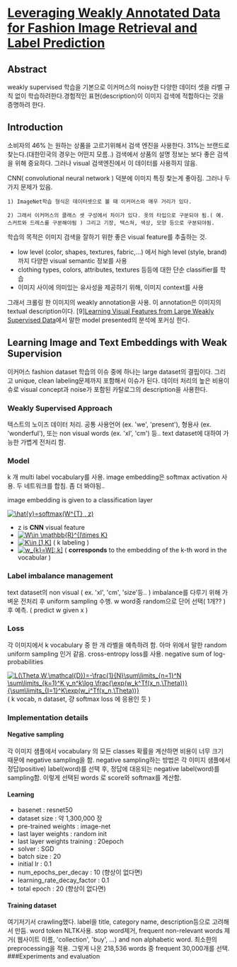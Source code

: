 <script src="https://cdn.mathjax.org/mathjax/latest/MathJax.js?config=TeX-AMS-MML_HTMLorMML" type="text/javascript"></script>
# [Leveraging Weakly Annotated Data for Fashion Image Retrieval and Label Prediction](https://arxiv.org/pdf/1709.09426.pdf)

## Abstract
weakly supervised 학습을 기본으로 이커머스의 noisy한 다양한 데이터 셋을 라벨 규칙 없이 학습하려한다.경험적인 표현(description)이 이미지 검색에 적합하다는 것을 증명하려 한다.

## Introduction
소비자의 46% 는 원하는 상품을 고르기위해서 검색 엔진을 사용한다. 31%는 브랜드로 찾는다.(대한민국의 경우는 어떤지 모름..) 검색에서 상품의 설명 정보는 보다 좋은 검색을 위해 중요하다. 그러나 visual 검색엔진에서 이 데이터를 사용하지 않음.

CNN( convolutional neural network ) 덕분에 이미지 특징 찾는게 좋아짐. 그러나 두 가지 문제가 있음.  

    1) ImageNet학습 형식은 데이터셋으로 볼 때 이커머스와 매우 거리가 있다.

    2) 그래서 이커머스의 클래스 셋 구성에서 차이가 있다. 옷의 타입으로 구분되야 됨.( 예. 스커트와 드레스를 구분해야됨 ) 그리고 기장, 텍스쳐, 색상, 모양 등으로 구분되야됨.

학습의 목적은 이미지 검색을 잘하기 위한 좋은 visual feature를 추출하는 것. 

- low level (color, shapes, textures, fabric,...) 에서 high level (style, brand) 까지 다양한 visual semantic 정보를 사용
- clothing types, colors, attributes, textures 등등에 대한 단순 classifier를 학습
- 이미지 사이에 의미있는 유사성을 제공하기 위해, 이미지 context를 사용

그래서 크롤링 한 이미지의 weakly annotation을 사용. 이 annotation은 이미지의 textual description이다.
[9][Learning Visual Features from Large Weakly Supervised Data](https://arxiv.org/pdf/1511.02251.pdf)에서 말한 model presented의 분석에 포커싱 한다.

## Learning Image and Text Embeddings with Weak Supervision
이커머스 fashion dataset 학습의 이슈 중에 하나는 large dataset의 결핍이다. 그리고 unique, clean labeling문제까지 포함해서 이슈가 된다. 데이터 처리의 높은 비용이슈로 visual concept과 noise가 포함된 카탈로그의 description을 사용한다.

### Weakly Supervised Approach
텍스트의 노이즈 데이터 처리. 공통 사용언어 (ex. 'we', 'present'), 형용사 (ex. 'wonderful'), 또는 non visual words (ex. 'xl', 'cm') 등.. text dataset에 대하여 가능한 가볍게 전처리 함.

### Model
k 개 multi label vocabulary를 사용. image embedding은 softmax activation 사용.
두 네트워크를 합침.
좀 더 봐야됨..

image embedding is given to a classification layer

<a href="https://www.codecogs.com/eqnedit.php?latex=\hat{y}=softmax(W^{T}&space;,&space;z)" target="_blank"><img src="https://latex.codecogs.com/png.latex?\hat{y}=softmax(W^{T}&space;,&space;z)" title="\hat{y}=softmax(W^{T} , z)" /></a>

- z is **CNN** visual feature
- <a href="https://www.codecogs.com/eqnedit.php?latex=W\in&space;\mathbb{R}^{I\times&space;K}" target="_blank"><img src="https://latex.codecogs.com/png.latex?W\in&space;\mathbb{R}^{I\times&space;K}" title="W\in \mathbb{R}^{I\times K}" /></a>
-  <a href="https://www.codecogs.com/eqnedit.php?latex=K\in&space;[1,K]" target="_blank"><img src="https://latex.codecogs.com/png.latex?K\in&space;[1,K]" title="K\in [1,K]" /></a> ( k labeling )
- <a href="https://www.codecogs.com/eqnedit.php?latex=w_{k}=W[:,k]" target="_blank"><img src="https://latex.codecogs.com/png.latex?w_{k}=W[:,k]" title="w_{k}=W[:,k]" /></a> (  **corresponds** to the embedding of the
k-th word in the vocabular )

### Label imbalance management
text dataset의 non visual ( ex. 'xl', 'cm', 'size'등.. ) imbalance를 다루기 위해 가벼운 전처리 후 uniform sampling 수행. w word중 random으로 단어 선택( 1개?? ) 후 예측. ( predict w given x )

### Loss
각 이미지에서 k vocabulary 중 한 개 라벨을 예측하려 함. 아마 위에서 말한 random uniform sampling 인거 같음. cross-entropy loss를 사용. negative sum of log-probabilities

<a href="https://www.codecogs.com/eqnedit.php?latex=L(\Theta,W,\mathcal{D})=-\frac{1}{N}\sum\limits_{n=1}^N&space;\sum\limits_{k=1}^K&space;y_n^k\log&space;\frac{\exp(w_k^Tf(x_n,\Theta))}{\sum\limits_{I=1}^K\exp(w_i^Tf(x_n,\Theta))}" target="_blank"><img src="https://latex.codecogs.com/png.latex?L(\Theta,W,\mathcal{D})=-\frac{1}{N}\sum\limits_{n=1}^N&space;\sum\limits_{k=1}^K&space;y_n^k\log&space;\frac{\exp(w_k^Tf(x_n,\Theta))}{\sum\limits_{I=1}^K\exp(w_i^Tf(x_n,\Theta))}" title="L(\Theta,W,\mathcal{D})=-\frac{1}{N}\sum\limits_{n=1}^N \sum\limits_{k=1}^K y_n^k\log \frac{\exp(w_k^Tf(x_n,\Theta))}{\sum\limits_{I=1}^K\exp(w_i^Tf(x_n,\Theta))}" /></a> ( k vocab, n dataset, 걍 softmax loss 에 응용인 듯 )

### Implementation details
#### Negative sampling
각 이미지 샘플에서 vocabulary 의 모든 classes 확률을 계산하면 비용이 너무 크기 때문에 negative sampling을 함. negative sampling하는 방법은 각 이미지 샘플에서 정답(positive) label(word)를 선택 후, 정답에 대응되는 negative label(word)를 sampling함. 이렇게 선택된 words 로 score와 softmax를 계산함.
#### Learning
- basenet : resnet50
- dataset size : 약 1,300,000 장
- pre-trained weights : image-net
- last layer weights : random init
- last layer weights training : 20epoch
- solver : SGD
- batch size : 20
- initial lr : 0.1
- num_epochs_per_decay : 10 (향상이 없다면)
- learning_rate_decay_factor : 0.1
- total epoch : 20 (향상이 없다면)
#### Training dataset
여기저기서 crawling했다. label을 title, category name, description등으로 고려해서 만듬. word token NLTK사용. stop word제거, frequent non-relevant words 제거( 웹사이트 이름, 'collection', 'buy', ...) and non alphabetic word. 최소한의 preprocessing을 적용. 그렇게 나온 218,536 words 중 frequent 30,000개를 선택.
###Experiments and evaluation